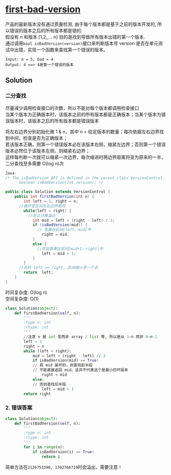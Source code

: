 # [first-bad-version](https://leetcode-cn.com/problems/first-bad-version/)

产品的最新版本没有通过质量检测, 由于每个版本都是基于之前的版本开发的, 所以错误的版本之后的所有版本都是错的.   
假设有 n 和版本 [1,2,,... n] 目的是找到导致所有版本出错的第一个版本.    
通过调用```bool isBadVersion(version)```接口来判断版本号 version 是否在单元测试中出错，实现一个函数来查找第一个错误的版本。
```
Input: n = 5, bad = 4
Output: 4 ==> 4是第一个错误的版本
```

## Solution 
### 二分查找
尽量减少调用检查接口的次数，所以不能对每个版本都调用检查接口   
当某个版本为正确版本时，该版本之前的所有版本都是正确版本；当某个版本为错误版本时，该版本之后的所有版本都是错误版本    

将左右边界分别初始化微 1 & n，其中 n = 给定版本的数量；每次依据左右边界找到中间，检查是否为正确版本；  
若该版本正确，则第一个错误版本必在该版本右侧，缩紧左边界；否则第一个错误版本必然位于该版本左侧，则缩紧右边界；   
这样每判断一次就可以缩紧一次边界，每次缩进时两边界距离将变为原来的一半，二分查找至多需要 O(log n)次

```Java
Java:
/* The isBadVersion API is defined in the parent class VersionControl.
      boolean isBadVersion(int version); */

public class Solution extends VersionControl {
    public int firstBadVersion(int n) {
        int left = 1, right = n;
      //循环至区间左右边界相同
        while(left < right) {
          //防止计算溢出
            int mid = left + (right - left) / 2; 
            if (isBadVersion(mid)) {
              // 答案在区间[left，mid]中
                right = mid;
            }
            else {
              //否则答案在区间[mid+1，right]中
                left = mid + 1;
            }
        }
      //此时 left == right, 区间缩小至一个点 
        return  left;
    }
}
```
时间复杂度: O(log n)    
空间复杂度: O(1)


```Python
class Solution(object):
    def firstBadVersion(self, n):
        """
        :type n: int
        :rtype: int
        """
        //注意 n 是 int 型而非 array / list 等, 所以是从 1~n 而非 0~n-1
        left = 1
        right = n
        while (left < right):
            mid = left + (right - left) // 2
            if isBadVersion(mid) == True:
            // 若 mid 是坏的，则查找前半段
            // 不能直接返回 mid，这并不代表这个是最小的坏版本
                right = mid
            else:
            // 否则查找后半段
                left = mid + 1 
        return right
```



### 2. 错误答案
```Python 
class Solution(object):
    def firstBadVersion(self, n):
        """
        :type n: int
        :rtype: int
        """
        for i in range(n):
            if isBadVersion(i) == True:
                return i 
```
简单方法在```2126753390, 1702766719```时会溢出，需要注意！
